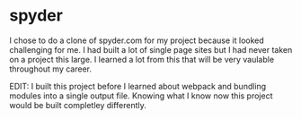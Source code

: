 # spyder

I chose to do a clone of spyder.com for my project because it looked challenging for me. I had built a lot of single page sites but I had never taken on a project this large. I learned a lot from this that will be very vaulable throughout my career. 

EDIT:
I built this project before I learned about webpack and bundling modules into a single output file. Knowing what I know now this project would be built completley differently.
